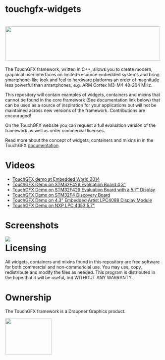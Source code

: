 touchgfx-widgets
================

# <img src="http://touchgfx.com/static/touchgfx_logo_03_small.png" width="500" height="111">

The TouchGFX framework, written in C++, allows you to create modern, graphical user interfaces on limited-resource embedded systems and bring smartphone-like look and feel to hardware platforms an order of magnitude less powerful than smartphones, e.g. ARM Cortex M3-M4 48-204 MHz.

This repository will contain examples of widgets, containers and mixins that cannot be found in the core framework (See documentation link below) that can be used as a source of inspiration for your applications but  will not be maintained across new versions of the framework. Contributions are encouraged!

On the TouchGFX website you can request a full evaluation version of the framework as well as order commercial licenses. 

Read more about the concept of widgets, containers and mixins in  in the TouchGFX [documentation](http://touchgfx.com/documentation/html/index.html).

# Videos

* [TouchGFX demo at Embedded World 2014](http://www.youtube.com/watch?v=9qMQdrFGXI4)
* [TouchGFX Demo on STM32F429 Evaluation Board 4,3"](http://www.youtube.com/watch?v=QcKX_Pc6ldU)
* [TouchGFX Demo on STM32F429 Evaluation Board with a 5.7" Display](https://www.youtube.com/watch?v=yIm7Yz8Ppeg)
* [TouchGFX Demo on STM32F4 Discovery Board](http://www.youtube.com/watch?v=j-fgE1hOlbo)
* [TouchGFX Demo on 4.3" Embedded Artist LPC4088 Display Module](https://www.youtube.com/watch?v=g_GjiUXrIc8)
* [TouchGFX Demo on NXP LPC 4353 5,7"](https://www.youtube.com/watch?v=4V8W46zS1Vg)

# Screenshots

<img align="left" src="http://touchgfx.com/static/touchgfx_demos.png">

# Licensing

All widgets, containers and mixins found in this repository are free software for both commercial and non-commericial use. You may use, copy, redistribute and modify the files as needed. This program is distributed in the hope that it will be useful, but WITHOUT ANY WARRANTY.

# Ownership

The TouchGFX framework is a Draupner Graphics product.

<img align="left" width="150" height="118" src="http://touchgfx.com/static/draupner_vlogo.png">
